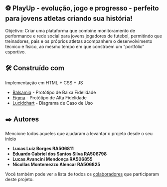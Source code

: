 ## ⚽ PlayUp - evolução, jogo e progresso - perfeito para jovens atletas criando sua história!

Objetivo: Criar uma plataforma que combine monitoramento de performance e rede social para jovens jogadores de futebol, permitindo que treinadores, pais e os próprios atletas acompanhem o desenvolvimento técnico e físico, ao mesmo tempo em que constroem um “portfólio” esportivo. 

## 🛠️ Construído com

Implementação em HTML + CSS + JS

* [Balsamiq](https://balsamiq.com/) - Protótipo de Baixa Fidelidade
* [Figma](https://www.figma.com/pt-br/downloads/) - Protótipo de Alta Fidelidade
* [Lucidchart](https://www.lucidchart.com/pages/pt) - Diagrama de Caso de Uso

## ✒️ Autores

Mencione todos aqueles que ajudaram a levantar o projeto desde o seu início

* **Lucas Luiz Borges RA506811** 
* **Eduardo Gabriel dos Santos Silva RA506798**
* **Lucas Avancini Mendonça RA506855**
* **Nícollas Montemezzo Alencar RA506825**

Você também pode ver a lista de todos os [colaboradores](https://github.com/usuario/projeto/colaboradores) que participaram deste projeto.

